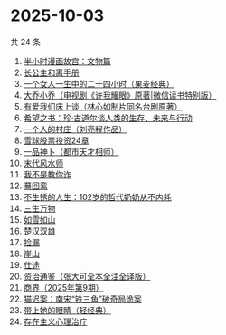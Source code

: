 # 2025-10-03

共 24 条

<!-- BEGIN WEREAD -->
<!-- 最后更新时间 2025-10-03 07:21:23 +0800 -->
1. [半小时漫画故宫：文物篇](https://weread.qq.com/web/bookDetail/06a32200813aba724g0146b7)
1. [长公主和离手册](https://weread.qq.com/web/bookDetail/1ec326b0813aba730g013f38)
1. [一个女人一生中的二十四小时（果麦经典）](https://weread.qq.com/web/bookDetail/bcc32220813aba6bbg013071)
1. [大乔小乔（电视剧《许我耀眼》原著|微信读书特别版）](https://weread.qq.com/web/bookDetail/1ae327f0813aba7fag017585)
1. [有爱我们床上谈（林心如制片同名台剧原著）](https://weread.qq.com/web/bookDetail/17632910813aba76cg012502)
1. [希望之书：珍·古道尔谈人类的生存、未来与行动](https://weread.qq.com/web/bookDetail/5e132cb0813ab7630g012ff2)
1. [一个人的村庄（刘亮程作品）](https://weread.qq.com/web/bookDetail/3d332b4053962d3d3f9f7ce)
1. [雪球股票投资24章](https://weread.qq.com/web/bookDetail/2f032be0813aba75fg011b7a)
1. [一品神卜（都市天才相师）](https://weread.qq.com/web/bookDetail/34b32b90813aba555g0105ad)
1. [末代风水师](https://weread.qq.com/web/bookDetail/77332520813aba722g010c64)
1. [我不是教你诈](https://weread.qq.com/web/bookDetail/14232ed0813ab6d8fg019a70)
1. [蓦回鸾](https://weread.qq.com/web/bookDetail/14b321d0813aba723g011c1b)
1. [不生锈的人生：102岁的哲代奶奶从不内耗](https://weread.qq.com/web/bookDetail/77232620813aba06dg01442d)
1. [三生万物](https://weread.qq.com/web/bookDetail/48432b50813ab9339g013f3f)
1. [如雪如山](https://weread.qq.com/web/bookDetail/b6232ea0729dc73eb62a3c2)
1. [楚汉双雄](https://weread.qq.com/web/bookDetail/d03320f07228ea96d03ca21)
1. [捡漏](https://weread.qq.com/web/bookDetail/fa8324f0813aba75eg015764)
1. [崖山](https://weread.qq.com/web/bookDetail/c4132250813aba76eg014c67)
1. [仕途](https://weread.qq.com/web/bookDetail/016325a0813aba6e3g014bf8)
1. [资治通鉴（张大可全本全注全译版）](https://weread.qq.com/web/bookDetail/33532d70813aba6ccg011cd8)
1. [商界（2025年第9期）](https://weread.qq.com/web/bookDetail/03f32750813aba78cg010878)
1. [猫迟案：南宋“铁三角”破奇局诡案](https://weread.qq.com/web/bookDetail/a6332650813aba6a9g012871)
1. [带上她的眼睛（轻经典）](https://weread.qq.com/web/bookDetail/0f032480813ab9f2bg0128ad)
1. [存在主义心理治疗](https://weread.qq.com/web/bookDetail/538320a0813ab83e4g01836b)
<!-- END WEREAD -->